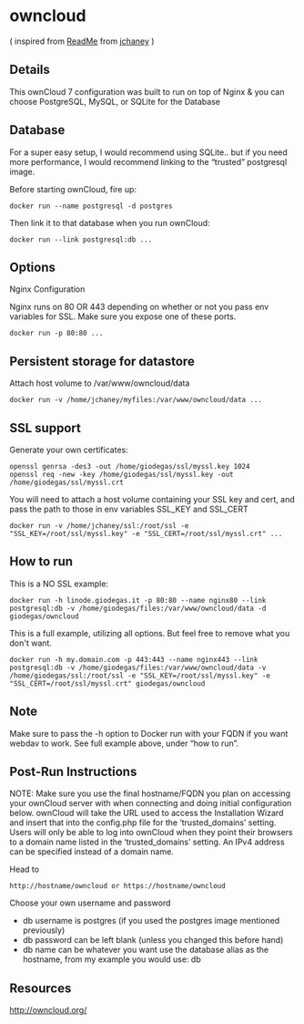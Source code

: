 owncloud
========
( inspired from [ReadMe](http://registry.hub.docker.com/u/jchaney/owncloud) from [jchaney](http://hub.docker.com/u/jchaney) )

## Details

This ownCloud 7 configuration was built to run on top of Nginx & you can choose PostgreSQL, MySQL, or SQLite for the Database

## Database

For a super easy setup, I would recommend using SQLite.. but if you need more performance, I would recommend linking to the “trusted” postgresql image.

Before starting ownCloud, fire up: 

    docker run --name postgresql -d postgres

Then link it to that database when you run ownCloud:

    docker run --link postgresql:db ...

## Options

Nginx Configuration

Nginx runs on 80 OR 443 depending on whether or not you pass env variables for SSL. Make sure you expose one of these ports.

    docker run -p 80:80 ...

## Persistent storage for datastore

Attach host volume to /var/www/owncloud/data

    docker run -v /home/jchaney/myfiles:/var/www/owncloud/data ...

## SSL support

Generate your own certificates:

    openssl genrsa -des3 -out /home/giodegas/ssl/myssl.key 1024
    openssl req -new -key /home/giodegas/ssl/myssl.key -out /home/giodegas/ssl/myssl.crt

You will need to attach a host volume containing your SSL key and cert, and pass the path to those in env variables SSL_KEY and SSL_CERT

    docker run -v /home/jchaney/ssl:/root/ssl -e "SSL_KEY=/root/ssl/myssl.key" -e "SSL_CERT=/root/ssl/myssl.crt" ...

## How to run
This is a NO SSL example:

    docker run -h linode.giodegas.it -p 80:80 --name nginx80 --link postgresql:db -v /home/giodegas/files:/var/www/owncloud/data -d giodegas/owncloud
    
This is a full example, utilizing all options. But feel free to remove what you don't want.

    docker run -h my.domain.com -p 443:443 --name nginx443 --link postgresql:db -v /home/giodegas/files:/var/www/owncloud/data -v /home/giodegas/ssl:/root/ssl -e "SSL_KEY=/root/ssl/myssl.key" -e "SSL_CERT=/root/ssl/myssl.crt" giodegas/owncloud

## Note

Make sure to pass the -h option to Docker run with your FQDN if you want webdav to work. See full example above, under “how to run”.

## Post-Run Instructions

NOTE: Make sure you use the final hostname/FQDN you plan on accessing your ownCloud server with when connecting and doing initial configuration below. ownCloud will take the URL used to access the Installation Wizard and insert that into the config.php file for the ‘trusted_domains’ setting. Users will only be able to log into ownCloud when they point their browsers to a domain name listed in the ‘trusted_domains’ setting. An IPv4 address can be specified instead of a domain name.

Head to 

    http://hostname/owncloud or https://hostname/owncloud
Choose your own username and password
* db username is postgres (if you used the postgres image mentioned previously)
* db password can be left blank (unless you changed this before hand)
* db name can be whatever you want
use the database alias as the hostname, from my example you would use: db

## Resources

http://owncloud.org/
